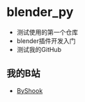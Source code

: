 # blender_py

* 测试使用的第一个仓库
* blender插件开发入门
* 测试我的GitHub

## 我的B站

- [ByShook](https://space.bilibili.com/416583314)
